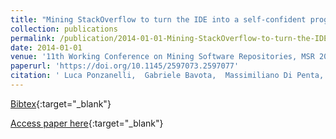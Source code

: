 ```yaml
---
title: "Mining StackOverflow to turn the IDE into a self-confident programming prompter"
collection: publications
permalink: /publication/2014-01-01-Mining-StackOverflow-to-turn-the-IDE-into-a-self-confident-programming-prompter
date: 2014-01-01
venue: '11th Working Conference on Mining Software Repositories, MSR 2014, Proceedings, May 31 - June 1, 2014, Hyderabad, India'
paperurl: 'https://doi.org/10.1145/2597073.2597077'
citation: ' Luca Ponzanelli,  Gabriele Bavota,  Massimiliano Di Penta,  Rocco Oliveto,  Michele Lanza, &quot;Mining StackOverflow to turn the IDE into a self-confident programming prompter.&quot; 11th Working Conference on Mining Software Repositories, MSR 2014, Proceedings, May 31 - June 1, 2014, Hyderabad, India, 2014.'
---
```

[Bibtex](https://dblp.org/rec/bib/conf/msr/PonzanelliBPOL14){:target="_blank"}

[Access paper here](https://doi.org/10.1145/2597073.2597077){:target="_blank"}
